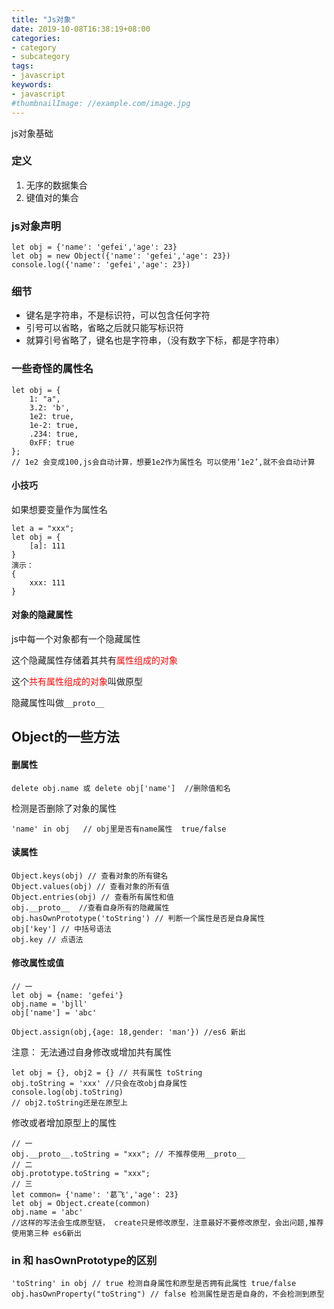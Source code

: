 ```yaml
---
title: "Js对象"
date: 2019-10-08T16:38:19+08:00
categories:
- category
- subcategory
tags:
- javascript
keywords:
- javascript
#thumbnailImage: //example.com/image.jpg
---
```

js对象基础
<!--more-->

### 定义

1. 无序的数据集合
2. 键值对的集合
   
### js对象声明

````
let obj = {'name': 'gefei','age': 23}
let obj = new Object({'name': 'gefei','age': 23})
console.log({'name': 'gefei','age': 23})
````

### 细节

* 键名是字符串，不是标识符，可以包含任何字符
* 引号可以省略，省略之后就只能写标识符
* 就算引号省略了，键名也是字符串，（没有数字下标，都是字符串）

### 一些奇怪的属性名

````
let obj = {
    1: "a",
    3.2: 'b',
    1e2: true,
    1e-2: true,
    .234: true,
    0xFF: true
};
// 1e2 会变成100,js会自动计算，想要1e2作为属性名 可以使用‘1e2’,就不会自动计算
````
#### 小技巧

如果想要变量作为属性名

````
let a = "xxx";
let obj = {
    [a]: 111
}
演示：
{
    xxx: 111
}
````

#### 对象的隐藏属性

js中每一个对象都有一个隐藏属性

这个隐藏属性存储着其共有<font color=red>属性组成的对象</font>

这个<font color=red>共有属性组成的对象</font>叫做原型

隐藏属性叫做`__proto__`

## Object的一些方法

#### 删属性

````
delete obj.name 或 delete obj['name']  //删除值和名
````

检测是否删除了对象的属性

````
'name' in obj   // obj里是否有name属性  true/false	
````

#### 读属性

````
Object.keys(obj) // 查看对象的所有键名
Object.values(obj) // 查看对象的所有值
Object.entries(obj) // 查看所有属性和值
obj.__proto__  //查看自身所有的隐藏属性
obj.hasOwnPrototype('toString') // 判断一个属性是否是自身属性
obj['key'] // 中括号语法
obj.key // 点语法

````

#### 修改属性或值

````
// 一
let obj = {name: 'gefei'}
obj.name = 'bjll'
obj['name'] = 'abc'

Object.assign(obj,{age: 18,gender: 'man'}) //es6 新出
````

注意： 无法通过自身修改或增加共有属性

````
let obj = {}, obj2 = {} // 共有属性 toString
obj.toString = 'xxx' //只会在改obj自身属性
console.log(obj.toString)
// obj2.toString还是在原型上
````

修改或者增加原型上的属性

````
// 一
obj.__proto__.toString = "xxx"; // 不推荐使用__proto__
// 二
obj.prototype.toString = "xxx";
// 三
let common= {'name': '葛飞','age': 23}
let obj = Object.create(common)
obj.name = 'abc'
//这样的写法会生成原型链， create只是修改原型，注意最好不要修改原型，会出问题,推荐使用第三种 es6新出

````

### in 和 hasOwnPrototype的区别

````
'toString' in obj // true 检测自身属性和原型是否拥有此属性 true/false
obj.hasOwnProperty("toString") // false 检测属性是否是自身的，不会检测到原型
````